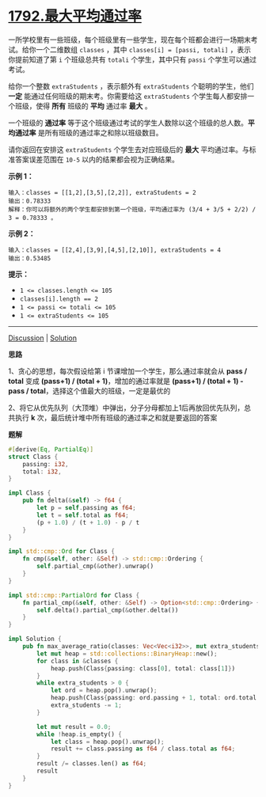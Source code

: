 # [1792.最大平均通过率](https://leetcode.cn/problems/maximum-average-pass-ratio/description/)

一所学校里有一些班级，每个班级里有一些学生，现在每个班都会进行一场期末考试。给你一个二维数组 `classes` ，其中 `classes[i] = [passi, totali]` ，表示你提前知道了第 `i` 个班级总共有 `totali` 个学生，其中只有 `passi` 个学生可以通过考试。

给你一个整数 `extraStudents` ，表示额外有 `extraStudents` 个聪明的学生，他们 **一定** 能通过任何班级的期末考。你需要给这 `extraStudents` 个学生每人都安排一个班级，使得 **所有** 班级的 **平均** 通过率 **最大** 。

一个班级的 **通过率** 等于这个班级通过考试的学生人数除以这个班级的总人数。**平均通过率** 是所有班级的通过率之和除以班级数目。

请你返回在安排这 `extraStudents` 个学生去对应班级后的 **最大** 平均通过率。与标准答案误差范围在 `10-5` 以内的结果都会视为正确结果。

 

**示例 1：**

```
输入：classes = [[1,2],[3,5],[2,2]], extraStudents = 2
输出：0.78333
解释：你可以将额外的两个学生都安排到第一个班级，平均通过率为 (3/4 + 3/5 + 2/2) / 3 = 0.78333 。
```

**示例 2：**

```
输入：classes = [[2,4],[3,9],[4,5],[2,10]], extraStudents = 4
输出：0.53485
```

 

**提示：**

- `1 <= classes.length <= 105`
- `classes[i].length == 2`
- `1 <= passi <= totali <= 105`
- `1 <= extraStudents <= 105`

------

[Discussion](https://leetcode.cn/problems/maximum-average-pass-ratio/comments/) | [Solution](https://leetcode.cn/problems/maximum-average-pass-ratio/solution/)

**思路**

1、贪心的思想，每次假设给第 i 节课增加一个学生，那么通过率就会从 **pass / total** 变成  **(pass+1) / (total + 1)**，增加的通过率就是  **(pass+1) / (total + 1) - pass / total**，选择这个值最大的班级，一定是最优的

2、将它从优先队列（大顶堆）中弹出，分子分母都加上1后再放回优先队列，总共执行 **k** 次，最后统计堆中所有班级的通过率之和就是要返回的答案

**题解**

```rust
#[derive(Eq, PartialEq)]
struct Class {
    passing: i32,
    total: i32,
}

impl Class {
    pub fn delta(&self) -> f64 {
        let p = self.passing as f64;
        let t = self.total as f64;
        (p + 1.0) / (t + 1.0) - p / t
    }
}

impl std::cmp::Ord for Class {
    fn cmp(&self, other: &Self) -> std::cmp::Ordering {
        self.partial_cmp(&other).unwrap()
    }
}

impl std::cmp::PartialOrd for Class {
    fn partial_cmp(&self, other: &Self) -> Option<std::cmp::Ordering> {
        self.delta().partial_cmp(&other.delta())
    }
}

impl Solution {
    pub fn max_average_ratio(classes: Vec<Vec<i32>>, mut extra_students: i32) -> f64 {
        let mut heap = std::collections::BinaryHeap::new();
        for class in &classes {
            heap.push(Class{passing: class[0], total: class[1]})
        }
        while extra_students > 0 {
            let ord = heap.pop().unwrap();
            heap.push(Class{passing: ord.passing + 1, total: ord.total + 1, });
            extra_students -= 1;
        }

        let mut result = 0.0;
        while !heap.is_empty() {
            let class = heap.pop().unwrap();
            result += class.passing as f64 / class.total as f64; 
        }
        result /= classes.len() as f64;
        result
    }
}
```

